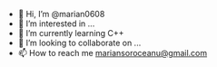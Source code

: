 - 👋 Hi, I’m @marian0608
- 👀 I’m interested in ...
- 🌱 I’m currently learning C++
- 💞️ I’m looking to collaborate on ...
- 📫 How to reach me mariansoroceanu@gmail.com

<!---
marian0608/marian0608 is a ✨ special ✨ repository because its `README.md` (this file) appears on your GitHub profile.
You can click the Preview link to take a look at your changes.
--->
